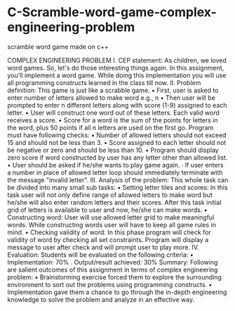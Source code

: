# C-Scramble-word-game-complex-engineering-problem
scramble word game made on c++

COMPLEX ENGINEERING PROBLEM
I. CEP statement:
As children, we loved word games. So, let's do those interesting things again. In this assignment, you'll
implement a word game. While doing this implementation you will use all programming constructs learned
in the class till now.
II. Problem definition:
This game is just like a scrabble game.
• First, user is asked to enter number of letters allowed to make word e.g., n
• Then user will be prompted to enter n different letters along with score (1-9) assigned to each letter.
• User will construct one word out of these letters. Each valid word receives a score.
• Score for a word is the sum of the points for letters in the word, plus 50 points if all n letters are used on the
first go.
Program must have following checks:
• Number of allowed letters should not exceed 15 and should not be less than 3.
• Score assigned to each letter should not be negative or zero and should be less than 10.
• Program should display zero score if word constructed by user has any letter other than allowed list.
• User should be asked if he/she wants to play game again.
· If user enters a number in place of allowed letter loop should immediately terminate with the message
"invalid letter".
III. Analysis of the problem:
This whole task can be divided into many small sub tasks:
• Setting letter tiles and scores:
In this task user will not only define range of allowed letters to make word but he/she will also enter random
letters and their scores. After this task initial grid of letters is available to user and now, he/she can make
words.
• Constructing word:
User will use allowed letter grid to make meaningful words. While constructing words user will have to keep
all game rules in mind.
• Checking validity of word:
In this phase program will check for validity of word by checking all set constraints. Program will display
a message to user after check and will prompt user to play more.
IV. Evaluation:
Students will be evaluated on the following criteria:
• Implementation: 70%
. Output/result achieved: 30%
Summary:
Following are salient outcomes of this assignment in terms of complex engineering problem:
• Brainstorming exercise forced them to explore the surrounding environment to sort out the problems using
programming constructs.
• Implementation gave them a chance to go through the in-depth engineering knowledge to solve the problem
and analyze in an effective way.
